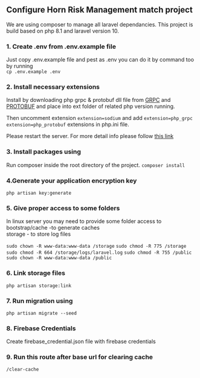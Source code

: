 ## Configure Horn Risk Management match project

We are using composer to manage all laravel dependancies. This project is build based on php 8.1 and laravel version 10.

### 1. Create .env from .env.example file

Just copy .env.example file and pest as .env
you can do it by command too by running<br>
`cp .env.example .env`

### 2. Install necessary extensions

Install by downloading php grpc & protobuf dll file from [GRPC](https://pecl.php.net/package/grpc) and [PROTOBUF](https://pecl.php.net/package/protobuf) and place into ext folder of related php version running.

Then uncomment extension `extension=sodium` and add `extension=php_grpc` `extension=php_protobuf` extensions in php.ini file. 

Please restart the server. 
For more detail info please follow [this link](https://cloud.google.com/php/grpc)

### 3. Install packages using

Run composer inside the root directory of the project.
`composer install`

### 4.Generate your application encryption key

`php artisan key:generate`

### 5. Give proper access to some folders

In linux server you may need to provide some folder access to<br>
bootstrap/cache -to generate caches <br>
storage - to store log files

`sudo chown -R www-data:www-data /storage`
`sudo chmod -R 775 /storage`
`sudo chmod -R 664 /storage/logs/laravel.log`
`sudo chmod -R 755 /public`
`sudo chown -R www-data:www-data /public`

### 6. Link storage files

`php artisan storage:link`

### 7. Run migration using

`php artisan migrate --seed`

### 8. Firebase Credentials

Create firebase_credential.json file with firebase credentials

### 9. Run this route after base url for clearing cache

`/clear-cache`
